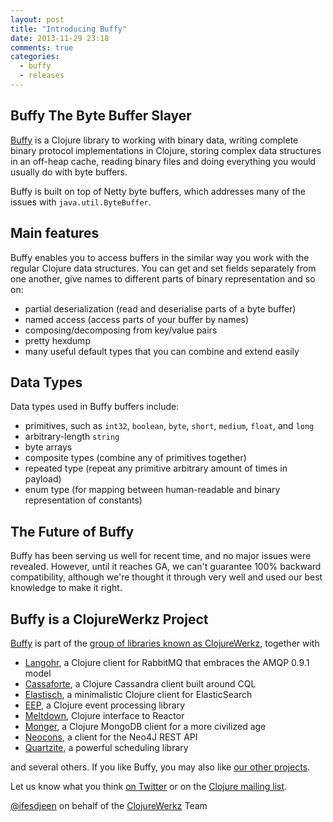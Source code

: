 ```yaml
---
layout: post
title: "Introducing Buffy"
date: 2013-11-29 23:18
comments: true
categories:
  - buffy
  - releases
---
```


## Buffy The Byte Buffer Slayer

[Buffy](https://github.com/clojurewerkz/buffy) is a Clojure library to working with binary data, writing complete
binary protocol implementations in Clojure, storing complex data
structures in an off-heap cache, reading binary files and doing everything
you would usually do with byte buffers.

Buffy is built on top of Netty byte buffers, which addresses many of the issues
with `java.util.ByteBuffer`.

## Main features

Buffy enables you to access buffers in the similar way you work with
the regular Clojure data structures. You can get and set fields separately from one
another, give names to different parts of binary representation and so on:

  * partial deserialization (read and deserialise parts of a byte buffer)
  * named access (access parts of your buffer by names)
  * composing/decomposing from key/value pairs
  * pretty hexdump
  * many useful default types that you can combine and extend easily

## Data Types

Data types used in Buffy buffers include:

  * primitives, such as `int32`, `boolean`, `byte`, `short`, `medium`, `float`, and `long`
  * arbitrary-length `string`
  * byte arrays
  * composite types (combine any of primitives together)
  * repeated type (repeat any primitive arbitrary amount of times in payload)
  * enum type (for mapping between human-readable and binary representation of constants)

## The Future of Buffy

Buffy has been serving us well for recent time, and no major issues were revealed. However, until
it reaches GA, we can't guarantee 100% backward compatibility, although we're thought it through
very well and used our best knowledge to make it right.

## Buffy is a ClojureWerkz Project

[Buffy](http://github.com/clojurewerkz/buffy) is part of the [group of libraries known as ClojureWerkz](http://clojurewerkz.org), together with

 * [Langohr](http://clojurerabbitmq.info), a Clojure client for RabbitMQ that embraces the AMQP 0.9.1 model
 * [Cassaforte](http://clojurecassandra.info), a Clojure Cassandra client built around CQL
 * [Elastisch](http://clojureelasticsearch.info), a minimalistic Clojure client for ElasticSearch
 * [EEP](http://github.com/clojurewerkz/eep), a Clojure event processing library
 * [Meltdown](http://github.com/clojurewerkz/meltdown), Clojure interface to Reactor
 * [Monger](http://clojuremongodb.info), a Clojure MongoDB client for a more civilized age
 * [Neocons](http://clojureneo4j.info), a client for the Neo4J REST API
 * [Quartzite](http://clojurequartz.info), a powerful scheduling library

and several others. If you like Buffy, you may also like [our other projects](http://clojurewerkz.org).

Let us know what you think [on Twitter](http://twitter.com/clojurewerkz) or on the [Clojure mailing list](https://groups.google.com/group/clojure).


[@ifesdjeen](http://twitter.com/ifesdjeen) on behalf of the [ClojureWerkz](http://clojurewerkz.org) Team
